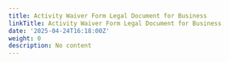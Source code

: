 ```yaml
---
title: Activity Waiver Form Legal Document for Business
linkTitle: Activity Waiver Form Legal Document for Business
date: '2025-04-24T16:18:00Z'
weight: 0
description: No content
---
```



